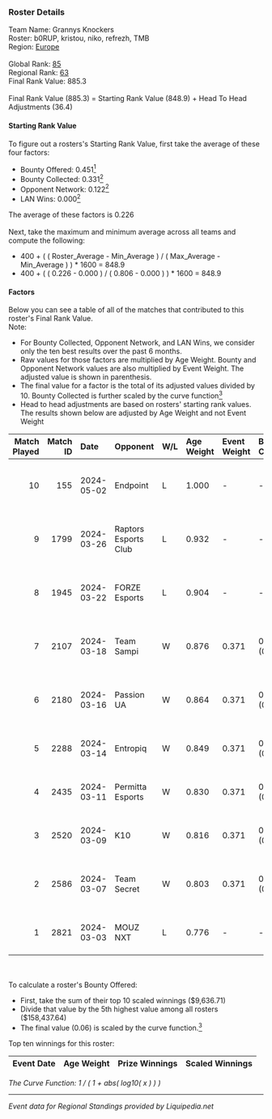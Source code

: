 ### Roster Details<br />
Team Name: Grannys Knockers<br />
Roster: b0RUP, kristou, niko, refrezh, TMB<br />
Region: [Europe]( ../standings_europe.md)<br />
<br />
Global Rank: [85](../standings_global.md)<br />
Regional Rank: [63]( ../standings_europe.md)<br />
Final Rank Value:  885.3<br />
<br />
Final Rank Value (885.3) = Starting Rank Value (848.9) + Head To Head Adjustments (36.4)<br />

#### Starting Rank Value<br />
To figure out a rosters's Starting Rank Value, first take the average of these four factors:<br />
- Bounty Offered: 0.451[<sup>1</sup>](#table2)
- Bounty Collected: 0.331[<sup>2</sup>](#table1)
- Opponent Network: 0.122[<sup>2</sup>](#table1)
- LAN Wins: 0.000[<sup>2</sup>](#table1)

The average of these factors is 0.226<br />
<br />
Next, take the maximum and minimum average across all teams and compute the following:<br />
- 400 + ( ( Roster_Average - Min_Average ) / ( Max_Average - Min_Average ) ) * 1600 = 848.9
- 400 + ( ( 0.226 - 0.000 ) / ( 0.806 - 0.000 ) ) * 1600 = 848.9


#### Factors<br />
Below you can see a table of all of the matches that contributed to this roster's Final Rank Value.<br />
Note:<br />

- For Bounty Collected, Opponent Network, and LAN Wins, we consider only the ten best results over the past 6 months.
- Raw values for those factors are multiplied by Age Weight. Bounty and Opponent Network values are also multiplied by Event Weight. The adjusted value is shown in parenthesis.
- The final value for a factor is the total of its adjusted values divided by 10. Bounty Collected is further scaled by the curve function[<sup>3</sup>](#curveFunction)
- Head to head adjustments are based on rosters' starting rank values. The results shown below are adjusted by Age Weight and not Event Weight
<span id="table1"></span><br />


| Match Played | Match ID | Date       | Opponent             | W/L | Age Weight | Event Weight | Bounty Collected | Opponent Network | LAN Wins      | H2H Adj. | Roster                                    |
| -: | -: | :- | :- | :- | :- | :- | :- | :- | :- | -: | :- |
|           10 |      155 | 2024-05-02 | Endpoint             | L   | 1.000      | -            | -                | -                | -             |   -13.82 | b0RUP, kristou, niko, refrezh, TMB        |
|            9 |     1799 | 2024-03-26 | Raptors Esports Club | L   | 0.932      | -            | -                | -                | -             |   -17.20 | BehinDx, Karrar, moz, PrimeOPI, wfn       |
|            8 |     1945 | 2024-03-22 | FORZE Esports        | L   | 0.904      | -            | -                | -                | -             |    -7.58 | gokushima, r3salt, SELLTER, shalfey, tN1R |
|            7 |     2107 | 2024-03-18 | Team Sampi           | W   | 0.876      | 0.371        | 0.108 (0.035)    | 0.709 (0.230)    | false (0.000) |    17.38 | fino, manguss, sAvana1, The eLiVe, ZEDKO  |
|            6 |     2180 | 2024-03-16 | Passion UA           | W   | 0.864      | 0.371        | 0.114 (0.037)    | 0.980 (0.314)    | false (0.000) |    15.84 | fear, jackasmo, jambo, s-chilla, zeRRoFIX |
|            5 |     2288 | 2024-03-14 | Entropiq             | W   | 0.849      | 0.371        | 0.001 (0.000)    | 0.436 (0.137)    | false (0.000) |    11.14 | Altekz, kristou, refrezh, roeJ, TMB       |
|            4 |     2435 | 2024-03-11 | Permitta Esports     | W   | 0.830      | 0.371        | 0.063 (0.019)    | 1.000 (0.308)    | false (0.000) |    17.33 | Altekz, kristou, refrezh, roeJ, TMB       |
|            3 |     2520 | 2024-03-09 | K10                  | W   | 0.816      | 0.371        | 0.015 (0.005)    | 0.418 (0.126)    | false (0.000) |    11.94 | Altekz, kristou, refrezh, roeJ, TMB       |
|            2 |     2586 | 2024-03-07 | Team Secret          | W   | 0.803      | 0.371        | 0.000 (0.000)    | 0.368 (0.110)    | false (0.000) |     6.65 | anarkez, innocent, Kind0, Maze, Tauson    |
|            1 |     2821 | 2024-03-03 | MOUZ NXT             | L   | 0.776      | -            | -                | -                | -             |    -5.32 | Burmylov, Chr1zN, Neityu, PR, sirah       |

<br />
<span id="table2"></span><br />
To calculate a roster's Bounty Offered:<br />

- First, take the sum of their top 10 scaled winnings ($9,636.71)
- Divide that value by the 5th highest value among all rosters ($158,437.64)
- The final value (0.06) is scaled by the curve function.[<sup>3</sup>](#curveFunction)

Top ten winnings for this roster:<br />

| Event Date | Age Weight | Prize Winnings | Scaled Winnings |
| :- | -: | :- | :- |


<span id="curveFunction"></span>_The Curve Function: 1 / ( 1 + abs( log10( x ) ) )_<br />

---
_Event data for Regional Standings provided by Liquipedia.net_<br />
